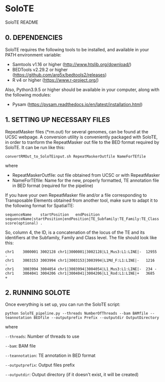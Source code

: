 # SoloTE

SoloTE README

## 0. DEPENDENCIES
SoloTE requires the following tools to be installed, and available in your PATH environment variable:
- Samtools v1.16 or higher (http://www.htslib.org/download/)
- BEDTools v2.29.2 or higher (https://github.com/arq5x/bedtools2/releases)
- R v4 or higher (https://www.r-project.org/)

Also, Python3.9.5 or higher should be available in your computer, along with the following modules:
- Pysam (https://pysam.readthedocs.io/en/latest/installation.html)


## 1. SETTING UP NECESSARY FILES

RepeatMasker files (\*rm.out) for several genomes, can be found at the UCSC webpage. A conversion utility is conveniently packaged with SoloTE, in order to tranform the RepeatMasker out file to the BED format required by SoloTE.
It can be run like this:
```
convertRMOut_to_SoloTEinput.sh RepeatMaskerOutfile NameForTEfile
```
where
- RepeatMaskerOutfile: out file obtained from UCSC or with RepeatMasker
- NameForTEfile: Name for the new, properly formatted, TE annotation file in BED format (required for the pipeline)

If you have your own RepeatMasker file and/or a file corresponding to Transposable Elements obtained from another tool, make sure to adapt it to the following format for SpatialTE:
```
sequenceName	startPosition	endPosition	sequenceName|startPosition|endPosition|TE_Subfamily:TE_Family:TE_Class|strand	score(optional)	.
```

So, column 4, the ID, is a concatenation of the locus of the TE and its identifiers at the Subfamily, Family and Class level. The file should look like this:
```
chr1	3000001	3002128	chr1|3000001|3002128|L1_Mus3:L1:LINE|-	12955	-
chr1	3003153	3003994	chr1|3003153|3003994|L1Md_F:L1:LINE|-	1216	-
chr1	3003994	3004054	chr1|3003994|3004054|L1_Mus3:L1:LINE|-	234	-
chr1	3004041	3004206	chr1|3004041|3004206|L1_Rod:L1:LINE|+	3685	+
```


## 2. RUNNING SOLOTE

Once everything is set up, you can run the SoloTE script:
```
python SoloTE_pipeline.py --threads NumberOfThreads --bam BAMfile --teannotation BEDfile --outputprefix Prefix --outputdir OutputDirectory
```
where

`--threads`: Number of threads to use

`--bam`: BAM file

`--teannotation`: TE annotation in BED format

`--outputprefix`: Output files prefix

`--outputdir`: Output directory (if it doesn't exist, it will be created)

